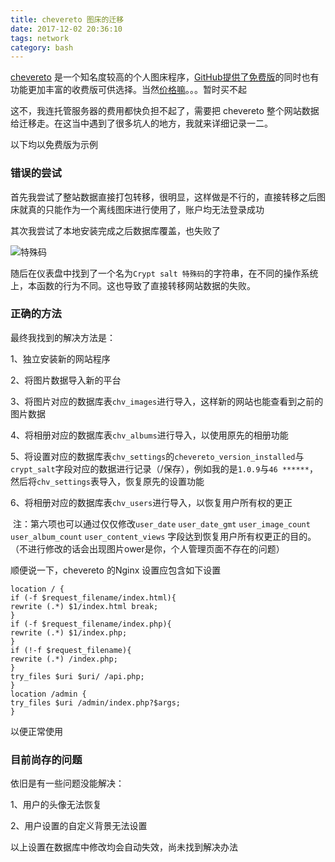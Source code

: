 ```yaml
---
title: chevereto 图床的迁移
date: 2017-12-02 20:36:10
tags: network
category: bash
---
```


[chevereto](https://chevereto.com) 是一个知名度较高的个人图床程序，[GitHub提供了免费版](https://github.com/Chevereto/Chevereto-Free)的同时也有功能更加丰富的收费版可供选择。当然[价格嘛](https://chevereto.com/pricing)。。。暂时买不起

这不，我连托管服务器的费用都快负担不起了，需要把  chevereto 整个网站数据给迁移走。在这当中遇到了很多坑人的地方，我就来详细记录一二。

以下均以免费版为示例

<!-- more -->

### 错误的尝试

首先我尝试了整站数据直接打包转移，很明显，这样做是不行的，直接转移之后图床就真的只能作为一个离线图床进行使用了，账户均无法登录成功

其次我尝试了本地安装完成之后数据库覆盖，也失败了

![特殊码](https://img.totoro.pub/blog/chevereto.png)

随后在仪表盘中找到了一个名为`Crypt salt 特殊码`的字符串，在不同的操作系统上，本函数的行为不同。这也导致了直接转移网站数据的失败。

### 正确的方法

最终我找到的解决方法是：

1、独立安装新的网站程序

2、将图片数据导入新的平台

3、将图片对应的数据库表`chv_images`进行导入，这样新的网站也能查看到之前的图片数据

4、将相册对应的数据库表`chv_albums`进行导入，以使用原先的相册功能

5、将设置对应的数据库表`chv_settings`的`chevereto_version_installed`与`crypt_salt`字段对应的数据进行记录（/保存），例如我的是`1.0.9`与`46 ******`，然后将`chv_settings`表导入，恢复原先的设置功能

6、将相册对应的数据库表`chv_users`进行导入，以恢复用户所有权的更正

​	注：第六项也可以通过仅仅修改`user_date` `user_date_gmt` `user_image_count` `user_album_count` `user_content_views` 字段达到恢复用户所有权更正的目的。（不进行修改的话会出现图片ower是你，个人管理页面不存在的问题）

顺便说一下，chevereto 的Nginx 设置应包含如下设置

```
location / {
if (-f $request_filename/index.html){
rewrite (.*) $1/index.html break;
}
if (-f $request_filename/index.php){
rewrite (.*) $1/index.php;
}
if (!-f $request_filename){
rewrite (.*) /index.php;
}
try_files $uri $uri/ /api.php;
}
location /admin {
try_files $uri /admin/index.php?$args;
}
```

以便正常使用

### 目前尚存的问题

依旧是有一些问题没能解决：

1、用户的头像无法恢复

2、用户设置的自定义背景无法设置

以上设置在数据库中修改均会自动失效，尚未找到解决办法

